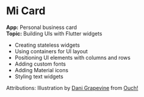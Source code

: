 # Mi Card

**App:** Personal business card<br />
**Topic:** Building UIs with Flutter widgets

- Creating stateless widgets
- Using containers for UI layout
- Positioning UI elements with columns and rows
- Adding custom fonts
- Adding Material icons
- Styling text widgets

Attributions: Illustration by [Dani Grapevine](https://icons8.com/illustrations/author/JTmm71Rqvb2T) from [Ouch!]("https://icons8.com/illustrations")

